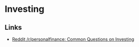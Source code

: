 # Investing

## Links

- [Reddit /r/personalfinance: Common Questions on Investing](https://old.reddit.com/r/personalfinance/wiki/investing#wiki_can_you_just_recommend_something_extremely_specific_to_get_me_started.3F)
